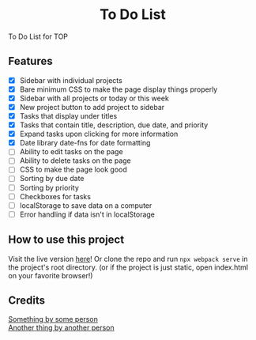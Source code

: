 <h1 align="center">To Do List</h1>
To Do List for TOP

Features
--------
- [x] Sidebar with individual projects
- [x] Bare minimum CSS to make the page display things properly
- [x] Sidebar with all projects or today or this week
- [x] New project button to add project to sidebar
- [x] Tasks that display under titles
- [x] Tasks that contain title, description, due date, and priority
- [x] Expand tasks upon clicking for more information
- [x] Date library date-fns for date formatting
- [ ] Ability to edit tasks on the page
- [ ] Ability to delete tasks on the page
- [ ] CSS to make the page look good
- [ ] Sorting by due date
- [ ] Sorting by priority
- [ ] Checkboxes for tasks
- [ ] localStorage to save data on a computer
- [ ] Error handling if data isn't in localStorage

How to use this project
-----------------------
Visit the live version <a href="" rel="noopener noreferrer">here</a>! Or clone the repo and run `npx webpack serve` in the project's root directory. (or if the project is just static, open index.html on your favorite browser!)

Credits
-------
<a href="" rel="noopener noreferrer">Something by some person</a>
<br>
<a href="" rel="noopener noreferrer">Another thing by another person</a>
<br>
